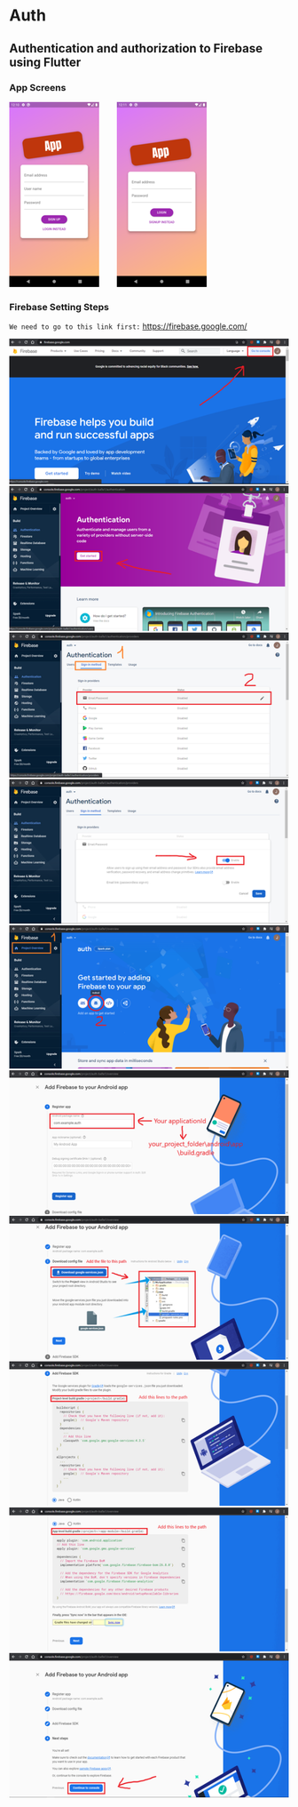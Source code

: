 # Auth

## Authentication and authorization to Firebase using Flutter
### App Screens
![App Screen](/assets/images/screenshot-1.png)&nbsp;&nbsp;&nbsp;&nbsp;&nbsp;&nbsp;&nbsp;&nbsp;![App Screen](/assets/images/screenshot-2.png)

### Firebase Setting Steps
`We need to go to this link first:`&nbsp;https://firebase.google.com/

![App Screen](/assets/images/1.png)
![App Screen](/assets/images/2.png)
![App Screen](/assets/images/3.png)
![App Screen](/assets/images/4.png)
![App Screen](/assets/images/5.png)
![App Screen](/assets/images/6.png)
![App Screen](/assets/images/7.png)
![App Screen](/assets/images/8-1.png)
![App Screen](/assets/images/8-2.png)
![App Screen](/assets/images/9.png)
